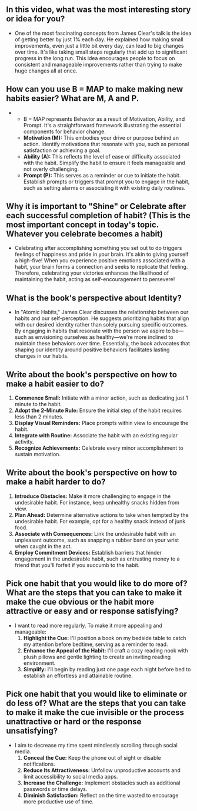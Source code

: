 ## In this video, what was the most interesting story or idea for you?

- One of the most fascinating concepts from James Clear's talk is the idea of getting better by just 1% each day. He explained how making small improvements, even just a little bit every day, can lead to big changes over time. It's like taking small steps regularly that add up to significant progress in the long run. This idea encourages people to focus on consistent and manageable improvements rather than trying to make huge changes all at once.

## How can you use B = MAP to make making new habits easier? What are M, A and P.

- - B = MAP represents Behavior as a result of Motivation, Ability, and Prompt. It's a straightforward framework illustrating the essential components for behavior change.
  - **Motivation (M):** This embodies your drive or purpose behind an action. Identify motivations that resonate with you, such as personal satisfaction or achieving a goal.
  - **Ability (A):** This reflects the level of ease or difficulty associated with the habit. Simplify the habit to ensure it feels manageable and not overly challenging.
  - **Prompt (P):** This serves as a reminder or cue to initiate the habit. Establish prompts or triggers that prompt you to engage in the habit, such as setting alarms or associating it with existing daily routines.


## Why it is important to "Shine" or Celebrate after each successful completion of habit? (This is the most important concept in today's topic. Whatever you celebrate becomes a habit)

- Celebrating after accomplishing something you set out to do triggers feelings of happiness and pride in your brain. It's akin to giving yourself a high-five! When you experience positive emotions associated with a habit, your brain forms a connection and seeks to replicate that feeling. Therefore, celebrating your victories enhances the likelihood of maintaining the habit, acting as self-encouragement to persevere!

## What is the book's perspective about Identity?
 
- In "Atomic Habits," James Clear discusses the relationship between our habits and our self-perception. He suggests prioritizing habits that align with our desired identity rather than solely pursuing specific outcomes. By engaging in habits that resonate with the person we aspire to be—such as envisioning ourselves as healthy—we're more inclined to maintain these behaviors over time. Essentially, the book advocates that shaping our identity around positive behaviors facilitates lasting changes in our habits.


## Write about the book's perspective on how to make a habit easier to do?

1. **Commence Small:** Initiate with a minor action, such as dedicating just 1 minute to the habit.
1. **Adopt the 2-Minute Rule:** Ensure the initial step of the habit requires less than 2 minutes.
1. **Display Visual Reminders:** Place prompts within view to encourage the habit.
1. **Integrate with Routine:** Associate the habit with an existing regular activity.
1. **Recognize Achievements:** Celebrate every minor accomplishment to sustain motivation.


## Write about the book's perspective on how to make a habit harder to do?

1. **Introduce Obstacles:** Make it more challenging to engage in the undesirable habit. For instance, keep unhealthy snacks hidden from view.
1. **Plan Ahead:** Determine alternative actions to take when tempted by the undesirable habit. For example, opt for a healthy snack instead of junk food.
1. **Associate with Consequences:** Link the undesirable habit with an unpleasant outcome, such as snapping a rubber band on your wrist when caught in the act.
1. **Employ Commitment Devices:** Establish barriers that hinder engagement in the undesirable habit, such as entrusting money to a friend that you'll forfeit if you succumb to the habit.


## Pick one habit that you would like to do more of? What are the steps that you can take to make it make the cue obvious or the habit more attractive or easy and or response satisfying?

- I want to read more regularly. To make it more appealing and manageable:
    1. **Highlight the Cue:** I'll position a book on my bedside table to catch my attention before bedtime, serving as a reminder to read.
    1. **Enhance the Appeal of the Habit:** I'll craft a cozy reading nook with plush pillows and gentle lighting to create an inviting reading environment.
    1. **Simplify:** I'll begin by reading just one page each night before bed to establish an effortless and attainable routine.


## Pick one habit that you would like to eliminate or do less of? What are the steps that you can take to make it make the cue invisible or the process unattractive or hard or the response unsatisfying?

- I aim to decrease my time spent mindlessly scrolling through social media.
    1. **Conceal the Cue:** Keep the phone out of sight or disable notifications.
    1. **Reduce Its Attractiveness:** Unfollow unproductive accounts and limit accessibility to social media apps.
    1. **Increase the Challenge:** Implement obstacles such as additional passwords or time delays.
    1. **Diminish Satisfaction:** Reflect on the time wasted to encourage more productive use of time.
